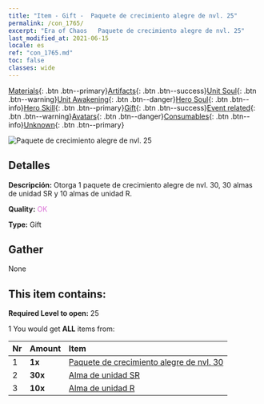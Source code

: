 ```yaml
---
title: "Item - Gift -  Paquete de crecimiento alegre de nvl. 25"
permalink: /con_1765/
excerpt: "Era of Chaos   Paquete de crecimiento alegre de nvl. 25"
last_modified_at: 2021-06-15
locale: es
ref: "con_1765.md"
toc: false
classes: wide
---
```

 [Materials](/ItemsES/){: .btn .btn--primary}[Artifacts](/ItemsES/Artifacts/){: .btn .btn--success}[Unit Soul](/ItemsES/UnitSoul/){: .btn .btn--warning}[Unit Awakening](/ItemsES/UnitAwakening/){: .btn .btn--danger}[Hero Soul](/ItemsES/HeroSoul/){: .btn .btn--info}[Hero Skill](/ItemsES/HeroSkill/){: .btn .btn--primary}[Gift](/ItemsES/Gift/){: .btn .btn--success}[Event related](/ItemsES/Events/){: .btn .btn--warning}[Avatars](/ItemsES/Avatars/){: .btn .btn--danger}[Consumables](/ItemsES/Consumables/){: .btn .btn--info}[Unknown](/ItemsES/Unknown/){: .btn .btn--primary}

 ![ Paquete de crecimiento alegre de nvl. 25](/images/t/i_907219.png)

## Detalles
 **Descripción:** Otorga 1 paquete de crecimiento alegre de nvl. 30, 30 almas de unidad SR y 10 almas de unidad R.

 **Quality:** <span style="color: #DA70D6">OK</span>

 **Type:** Gift

## Gather

  None

## This item contains:

 **Required Level to open:** 25

 1 You would get **ALL** items  from:

  | Nr | Amount |     Item    |
  |:---|:-------|:------------|
  | 1 |  **1x** | [ Paquete de crecimiento alegre de nvl. 30](/ItemsES/con_1766/) |  | 
  | 2 |  **30x** | [Alma de unidad SR](/ItemsES/con_534/) |  | 
  | 3 |  **10x** | [Alma de unidad R](/ItemsES/con_533/) |  | 
